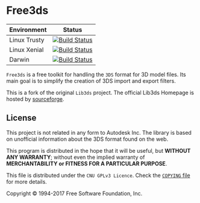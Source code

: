 # Free3ds

| Environment              | Status        |
| ------------------------ |:-------------:|
| Linux Trusty             | [![Build Status](https://travis-ci.org/Ethiy/free3ds.svg?branch=master)](https://travis-ci.org/Ethiy/free3ds)|
| Linux Xenial             | [![Build Status](https://travis-ci.org/Ethiy/free3ds.svg?branch=master)](https://travis-ci.org/Ethiy/free3ds)|
| Darwin                   | [![Build Status](https://travis-ci.org/Ethiy/free3ds.svg?branch=master)](https://travis-ci.org/Ethiy/free3ds)|

`Free3ds` is a free toolkit for handling the `3DS` format for 3D model files.
Its main goal is to simplify the creation of 3DS import and export filters.

This is a fork of the original `Lib3ds` project. The official Lib3ds Homepage is hosted by [sourceforge](http://lib3ds.sourceforge.net). 

## License

This project is not related in any form to Autodesk Inc. The library is based on unofficial information about the 3DS format found on the web. 

This program is distributed in the hope that it will be useful, but **WITHOUT ANY WARRANTY**; without even the implied warranty of **MERCHANTABILITY or FITNESS FOR A PARTICULAR PURPOSE**.

This file is distributed under the `CNU GPLv3 Licence`. Check the [`COPYING` file](COPYING) for more details.

Copyright &copy; 1994-2017 Free Software Foundation, Inc.
